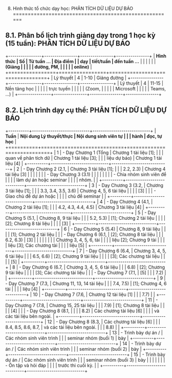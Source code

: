 8. Hình thức tổ chức dạy học: PHÂN TÍCH DỮ LIỆU DỰ BÁO
======================================================

8.1. Phân bổ lịch trình giảng dạy trong 1 học kỳ (15 tuần): PHÂN TÍCH DỮ LIỆU DỰ BÁO
------------------------------------------------------------------------------------

+----------------+----------------+----------------+----------------+
| **Hình thức    | **Số           | **Từ tuần ...  | **Địa điểm**   |
| dạy**          | tiết/tuần**    | đến tuần ...** |                |
|                |                |                | **(Giảng       |
|                |                |                | đường, PM,     |
|                |                |                | online)**      |
+================+================+================+================+
| Lý thuyết      | 4              | 1-10           | Giảng đường    |
+----------------+----------------+----------------+----------------+
| Lý thuyết      | 4              | 11-15          | Nền tảng học   |
|                |                |                | trực tuyến     |
|                |                |                | (Zoom,         |
|                |                |                | Microsoft      |
|                |                |                | Teams, ...)    |
+----------------+----------------+----------------+----------------+

8.2. Lịch trình dạy cụ thể: PHÂN TÍCH DỮ LIỆU DỰ BÁO
----------------------------------------------------

+----------+----------------------------+----------------------------+
| **Tuần** | **Nội dung Lý thuyết/thực  | **Nội dung sinh viên tự    |
|          | hành**                     | đọc, tự học**              |
+==========+============================+============================+
| 1        | -   Dạy Chương 1 (Tổng     | Chương 1 tài liệu \[1\];   |
|          |     quan về phân tích dữ   | Chương 1 tài liệu \[3\];   |
|          |     liệu dự báo)           | Chương 1 tài liệu \[4\]    |
+----------+----------------------------+----------------------------+
| 2        | -   Dạy Chương 2 (2.1,     | Chương 3 tài liệu \[1\];   |
|          |     2.2, 2.3)              | Chương 4 tài liệu \[3\]    |
|          |                            |                            |
|          | -   Dạy Chương 3 (3.1)     |                            |
|          |                            |                            |
|          | -   Chia nhóm sinh viên để |                            |
|          |     làm dự án hoặc seminar |                            |
|          |     nhóm.                  |                            |
+----------+----------------------------+----------------------------+
| 3        | -   Dạy Chương 3 (3.2,     | Chương 3 tài liệu \[1\];   |
|          |     3.3, 3.4, 3.5, 3.6)    | Chương 4, 5, 6 tài liệu    |
|          |                            | \[3\]                      |
|          | -   Giao chủ đề dự án hoặc |                            |
|          |     chủ để seminar         |                            |
+----------+----------------------------+----------------------------+
| 4        | -   Dạy Chương 4 (4.1,     | Chương 2 tài liệu \[1\];   |
|          |     4.2, 4.3, 4.4, 4.5)    | Chương 3 tài liệu \[4\]    |
+----------+----------------------------+----------------------------+
| 5        | -   Dạy Chương 5 (5.1,     | Chương 8, 9 tài liệu       |
|          |     5.2, 5.3)              | \[1\]; Chương 2 tài liệu   |
|          |                            | \[2\]; Chương 8 tài liệu   |
|          |                            | \[3\]                      |
+----------+----------------------------+----------------------------+
| 6        | -   Dạy Chương 5 (5.4)     | Chương 8, 9 tài liệu       |
|          |                            | \[1\]; Chương 2 tài liệu   |
|          | -   Dạy Chương 6 (6.1,     | \[2\]; Chương 8 tài liệu   |
|          |     6.2, 6.3)              | \[3\]                      |
|          |                            |                            |
|          |                            | Chương 3, 4, 5, 6, tài     |
|          |                            | liệu \[2\]; Chương 9 tài   |
|          |                            | liệu \[3\]; Các chương tài |
|          |                            | liệu \[5\]                 |
+----------+----------------------------+----------------------------+
| 7        | -   Dạy Chương 6 (6.4,     | Chương 3, 4, 5, 6 tài liệu |
|          |     6.5, 6.6)              | \[2\]; Chương 9 tài liệu   |
|          |                            | \[3\]; Các chương tài liệu |
|          |                            | \[5\]                      |
+----------+----------------------------+----------------------------+
| 8        | -   Dạy Chương 6 (6.7,     | Chương 3, 4, 5, 6 tài liệu |
|          |     6.8)                   | \[2\]; Chương 9 tài liệu   |
|          |                            | \[3\]; Các chương tài liệu |
|          | -   Dạy Chương 7 (7.1,     | \[5\]                      |
|          |     7.2)                   |                            |
+----------+----------------------------+----------------------------+
| 9        | -   Dạy Chương 7 (7.3,     | Chương 11, 13, 14 tài liệu |
|          |     7.4, 7.5)              | \[1\]; Chương 4, 6 tài     |
|          |                            | liệu \[4\]                 |
+----------+----------------------------+----------------------------+
| 10       | -   Dạy Chương 7 (7.6,     | Chương 12 tài liệu \[1\]   |
|          |     7.7)                   |                            |
+----------+----------------------------+----------------------------+
| 11       | -   Dạy Chương 7 (7.8,     | Chương 15, 25 tài liệu     |
|          |     7.9)                   | \[1\]; Chương 8 tài liệu   |
|          |                            | \[4\]                      |
|          | -   Dạy Chương 8 (8.1,     |                            |
|          |     8.2)                   | Các chương tài liệu \[6\]  |
|          |                            | và các tài liệu bên ngoài. |
+----------+----------------------------+----------------------------+
| 12       | -   Dạy Chương 8 (8.3,     | Các chương tài liệu \[6\]  |
|          |     8.4, 8.5, 8.6, 8.7,    | và các tài liệu bên ngoài. |
|          |     8.8)                   |                            |
+----------+----------------------------+----------------------------+
| 13       | -   Trình bày dự án /      | Các nhóm sinh viên trình   |
|          |     seminar nhóm (buổi 1)  | bày                        |
+----------+----------------------------+----------------------------+
| 14       | -   Trình bày dự án /      | Các nhóm sinh viên trình   |
|          |     seminar nhóm (buổi 2)  | bày                        |
+----------+----------------------------+----------------------------+
| 15       | -   Trình bày dự án /      | Các nhóm sinh viên trình   |
|          |     seminar nhóm (buổi 3)  | bày                        |
|          |                            |                            |
|          | -   Ôn tập và hỏi đáp      |                            |
|          |     trước thi cuối kỳ.     |                            |
+----------+----------------------------+----------------------------+

